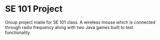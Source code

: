 # SE 101 Project
Group project made for SE 101 class.
A wireless mouse which is connected through radio frequency along with two Java games built to test functionality
